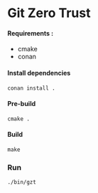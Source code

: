 # Git Zero Trust

#### Requirements :

- cmake
- conan

#### Install dependencies

`conan install .`

#### Pre-build

`cmake .`

#### Build

`make`

### Run

`./bin/gzt`
